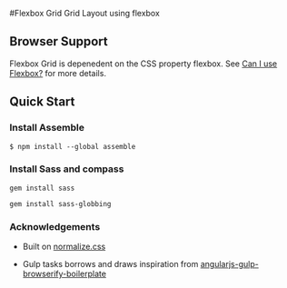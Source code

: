 #Flexbox Grid
Grid Layout using flexbox


## Browser Support

Flexbox Grid is depenedent on the CSS property flexbox. See [Can I use Flexbox?](http://caniuse.com/#feat=flexbox) for more details.

## Quick Start

### Install Assemble
```
$ npm install --global assemble

```

### Install Sass and compass
```
gem install sass

gem install sass-globbing

```
<!--
### Start Server
```
$ npm install http-server -g

$ http-server -p 1234

``` -->


### Acknowledgements
- Built on [normalize.css](https://github.com/necolas/normalize.css/)

- Gulp tasks borrows and draws inspiration from [angularjs-gulp-browserify-boilerplate](https://github.com/jakemmarsh/angularjs-gulp-browserify-boilerplate)

